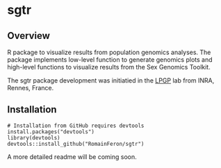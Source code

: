# sgtr

## Overview

R package to visualize results from population genomics analyses.
The package implements low-level function to generate genomics plots and high-level functions to visualize results from the Sex Genomics Toolkit.

The sgtr package development was initiatied in the [LPGP](https://www6.rennes.inra.fr/lpgp/) lab from INRA, Rennes, France.

## Installation

```
# Installation from GitHub requires devtools
install.packages("devtools")
library(devtools)
devtools::install_github("RomainFeron/sgtr")
```

A more detailed readme will be coming soon.
